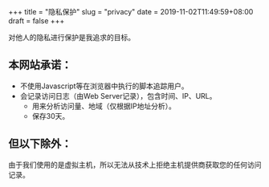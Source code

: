 +++
title = "隐私保护"
slug = "privacy"
date = 2019-11-02T11:49:59+08:00
draft = false
+++

对他人的隐私进行保护是我追求的目标。

## 本网站承诺：

* 不使用Javascript等在浏览器中执行的脚本追踪用户。
* 会记录访问日志（由Web Server记录），包含时间、IP、URL。
  * 用来分析访问量、地域（仅根据IP地址分析）。
  * 保存30天。

## 但以下除外：

由于我们使用的是虚拟主机，所以无法从技术上拒绝主机提供商获取您的任何访问记录。
